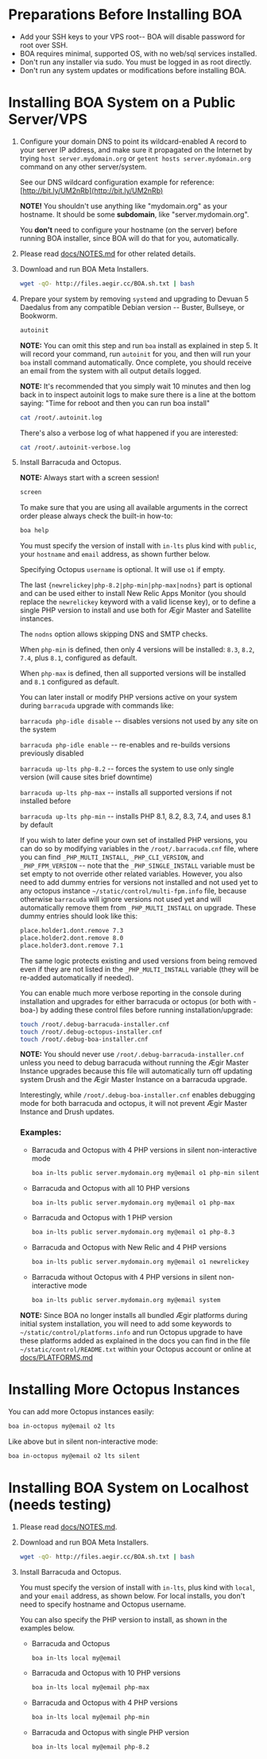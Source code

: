 # Preparations Before Installing BOA

- Add your SSH keys to your VPS root-- BOA will disable password for root over SSH.
- BOA requires minimal, supported OS, with no web/sql services installed.
- Don't run any installer via sudo. You must be logged in as root directly.
- Don't run any system updates or modifications before installing BOA.

# Installing BOA System on a Public Server/VPS

1. Configure your domain DNS to point its wildcard-enabled A record to your server IP address, and make sure it propagated on the Internet by trying `host server.mydomain.org` or `getent hosts server.mydomain.org` command on any other server/system.

   See our DNS wildcard configuration example for reference: [http://bit.ly/UM2nRb](http://bit.ly/UM2nRb)

   **NOTE!** You shouldn't use anything like "mydomain.org" as your hostname. It should be some **subdomain**, like "server.mydomain.org".

   You **don't** need to configure your hostname (on the server) before running BOA installer, since BOA will do that for you, automatically.

2. Please read [docs/NOTES.md](https://github.com/omega8cc/boa/tree/5.x-dev/docs/NOTES.md) for other related details.

3. Download and run BOA Meta Installers.

   ```sh
   wget -qO- http://files.aegir.cc/BOA.sh.txt | bash
   ```

4. Prepare your system by removing `systemd` and upgrading to Devuan 5 Daedalus from any compatible Debian version -- Buster, Bullseye, or Bookworm.

   ```sh
   autoinit
   ```

   **NOTE:** You can omit this step and run `boa` install as explained in step 5. It will record your command, run `autoinit` for you, and then will run your `boa` install command automatically. Once complete, you should receive an email from the system with all output details logged.

   **NOTE:** It's recommended that you simply wait 10 minutes and then log back in to inspect autoinit logs to make sure there is a line at the bottom saying: "Time for reboot and then you can run boa install"

   ```sh
   cat /root/.autoinit.log
   ```

   There's also a verbose log of what happened if you are interested:

   ```sh
   cat /root/.autoinit-verbose.log
   ```

5. Install Barracuda and Octopus.

   **NOTE:** Always start with a screen session!

   ```sh
   screen
   ```

   To make sure that you are using all available arguments in the correct order please always check the built-in how-to:

   ```sh
   boa help
   ```

   You must specify the version of install with `in-lts` plus kind with `public`, your `hostname` and `email` address, as shown further below.

   Specifying Octopus `username` is optional. It will use `o1` if empty.

   The last `{newrelickey|php-8.2|php-min|php-max|nodns}` part is optional and can be used either to install New Relic Apps Monitor (you should replace the `newrelickey` keyword with a valid license key), or to define a single PHP version to install and use both for Ægir Master and Satellite instances.

   The `nodns` option allows skipping DNS and SMTP checks.

   When `php-min` is defined, then only 4 versions will be installed: `8.3`, `8.2`, `7.4`, plus `8.1`, configured as default.

   When `php-max` is defined, then all supported versions will be installed and `8.1` configured as default.

   You can later install or modify PHP versions active on your system during `barracuda` upgrade with commands like:

   `barracuda php-idle disable` -- disables versions not used by any site on the system

   `barracuda php-idle enable` -- re-enables and re-builds versions previously disabled

   `barracuda up-lts php-8.2` -- forces the system to use only single version (will cause sites brief downtime)

   `barracuda up-lts php-max` -- installs all supported versions if not installed before

   `barracuda up-lts php-min` -- installs PHP 8.1, 8.2, 8.3, 7.4, and uses 8.1 by default

   If you wish to later define your own set of installed PHP versions, you can do so by modifying variables in the `/root/.barracuda.cnf` file, where you can find `_PHP_MULTI_INSTALL`, `_PHP_CLI_VERSION`, and `_PHP_FPM_VERSION` -- note that the `_PHP_SINGLE_INSTALL` variable must be set empty to not override other related variables. However, you also need to add dummy entries for versions not installed and not used yet to any octopus instance `~/static/control/multi-fpm.info` file, because otherwise `barracuda` will ignore versions not used yet and will automatically remove them from `_PHP_MULTI_INSTALL` on upgrade. These dummy entries should look like this:

   ```sh
   place.holder1.dont.remove 7.3
   place.holder2.dont.remove 8.0
   place.holder3.dont.remove 7.1
   ```

   The same logic protects existing and used versions from being removed even if they are not listed in the `_PHP_MULTI_INSTALL` variable (they will be re-added automatically if needed).

   You can enable much more verbose reporting in the console during installation and upgrades for either barracuda or octopus (or both with -boa-) by adding these control files before running installation/upgrade:

   ```sh
   touch /root/.debug-barracuda-installer.cnf
   touch /root/.debug-octopus-installer.cnf
   touch /root/.debug-boa-installer.cnf
   ```

   **NOTE:** You should never use `/root/.debug-barracuda-installer.cnf` unless you need to debug barracuda without running the Ægir Master Instance upgrades because this file will automatically turn off updating system Drush and the Ægir Master Instance on a barracuda upgrade.

   Interestingly, while `/root/.debug-boa-installer.cnf` enables debugging mode for both barracuda and octopus, it will not prevent Ægir Master Instance and Drush updates.

   ### Examples:

   - Barracuda and Octopus with 4 PHP versions in silent non-interactive mode
     ```sh
     boa in-lts public server.mydomain.org my@email o1 php-min silent
     ```

   - Barracuda and Octopus with all 10 PHP versions
     ```sh
     boa in-lts public server.mydomain.org my@email o1 php-max
     ```

   - Barracuda and Octopus with 1 PHP version
     ```sh
     boa in-lts public server.mydomain.org my@email o1 php-8.3
     ```

   - Barracuda and Octopus with New Relic and 4 PHP versions
     ```sh
     boa in-lts public server.mydomain.org my@email o1 newrelickey
     ```

   - Barracuda without Octopus with 4 PHP versions in silent non-interactive mode
     ```sh
     boa in-lts public server.mydomain.org my@email system
     ```

   **NOTE:** Since BOA no longer installs all bundled Ægir platforms during initial system installation, you will need to add some keywords to `~/static/control/platforms.info` and run Octopus upgrade to have these platforms added as explained in the docs you can find in the file `~/static/control/README.txt` within your Octopus account or online at [docs/PLATFORMS.md](https://github.com/omega8cc/boa/tree/5.x-dev/docs/PLATFORMS.md)

# Installing More Octopus Instances

You can add more Octopus instances easily:

```sh
boa in-octopus my@email o2 lts
```

Like above but in silent non-interactive mode:

```sh
boa in-octopus my@email o2 lts silent
```

# Installing BOA System on Localhost (needs testing)

1. Please read [docs/NOTES.md](https://github.com/omega8cc/boa/tree/5.x-dev/docs/NOTES.md).

2. Download and run BOA Meta Installers.

   ```sh
   wget -qO- http://files.aegir.cc/BOA.sh.txt | bash
   ```

3. Install Barracuda and Octopus.

   You must specify the version of install with `in-lts`, plus kind with `local`, and your `email` address, as shown below. For local installs, you don't need to specify hostname and Octopus username.

   You can also specify the PHP version to install, as shown in the examples below.

   - Barracuda and Octopus
     ```sh
     boa in-lts local my@email
     ```

   - Barracuda and Octopus with 10 PHP versions
     ```sh
     boa in-lts local my@email php-max
     ```

   - Barracuda and Octopus with 4 PHP versions
     ```sh
     boa in-lts local my@email php-min
     ```

   - Barracuda and Octopus with single PHP version
     ```sh
     boa in-lts local my@email php-8.2
     ```
